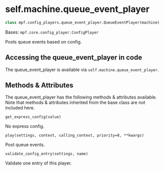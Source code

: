 
# self.machine.queue_event_player

``` python
class mpf.config_players.queue_event_player.QueueEventPlayer(machine)
```

Bases: `mpf.core.config_player.ConfigPlayer`

Posts queue events based on config.

## Accessing the queue_event_player in code

The queue_event_player is available via `self.machine.queue_event_player`.

## Methods & Attributes

The queue_event_player has the following methods & attributes available. Note that methods & attributes inherited from the base class are not included here.

`get_express_config(value)`

No express config.

`play(settings, context, calling_context, priority=0, **kwargs)`

Post queue events.

`validate_config_entry(settings, name)`

Validate one entry of this player.
